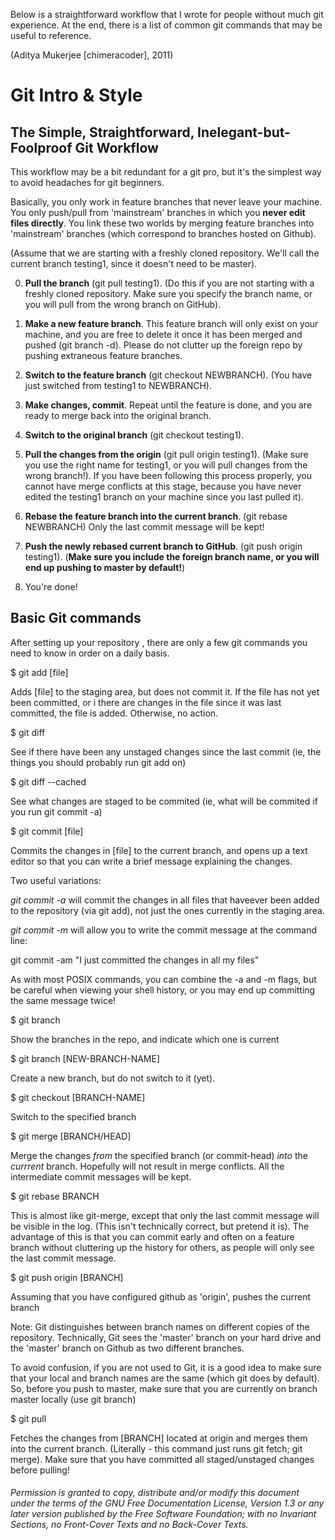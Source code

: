 Below is a straightforward workflow that I wrote for people without much git experience. At the end, there is a list of common git commands that may be useful to reference. 

(Aditya Mukerjee [chimeracoder], 2011)

Git Intro & Style
==============


The Simple, Straightforward, Inelegant-but-Foolproof Git Workflow
--------------------------


This workflow may be a bit redundant for a git pro, but it's the simplest way to avoid headaches for git beginners.

Basically, you only work in feature branches that never leave your machine. You only push/pull from 'mainstream' branches in which you **never edit files directly**. You link these two worlds by merging feature branches into 'mainstream' branches (which correspond to branches hosted on Github).

(Assume that we are starting with a freshly cloned repository. We'll call the current branch testing1, since it doesn't need to be master).

0. **Pull the branch** (git pull testing1). (Do this if you are not starting with a freshly cloned repository. Make sure you specify the branch name, or you will pull from the wrong branch on GitHub).

1. **Make a new feature branch**. This feature branch will only exist on your machine, and you are free to delete it once it has been merged and pushed (git branch -d). Please do not clutter up the foreign repo by pushing extraneous feature branches.

2. **Switch to the feature branch** (git checkout NEWBRANCH). (You have just switched from testing1 to NEWBRANCH).

3. **Make changes, commit**. Repeat until the feature is done, and you are ready to merge back into the original branch.

4. **Switch to the original branch** (git checkout testing1).

5. **Pull the changes from the origin** (git pull origin testing1). (Make sure you use the right name for testing1, or you will pull changes from the wrong branch!). If you have been following this process properly, you cannot have merge conflicts at this stage, because you have never edited the testing1 branch on your machine since you last pulled it).

5. **Rebase the feature branch into the current branch**. (git rebase NEWBRANCH) Only the last commit message will be kept!

6. **Push the newly rebased current branch to GitHub**. (git push origin testing1). (**Make sure you include the foreign branch name, or you will end up pushing to master by default!**)

7. You're done!


Basic Git commands
-------------------

After setting up your repository , there are only a few git commands you need to know in order on a daily basis.


   $ git add [file]

Adds [file] to the staging area, but does not commit it. If the file has not yet been committed, or i there are changes in the file since it was last committed, the file is added. Otherwise, no action.


   $ git diff 

See if there have been any unstaged changes since the last commit (ie, the things you should probably run git add on)

   $ git diff --cached

See what changes are staged to be commited (ie, what will be commited if you run git commit -a)

   $ git commit [file]

Commits the changes in [file] to the current branch, and opens up a text editor so that you can write a brief message explaining the changes. 

Two useful variations:

*git commit -a* will commit the changes in all files that haveever been added to the repository (via git add), not just the ones currently in the staging area.

*git commit -m* will allow you to write the commit message at the command line:

   git commit -am "I just committed the changes in all my files"

As with most POSIX commands, you can combine the -a and -m flags, but be careful when viewing your shell history, or you may end up committing the same message twice!


   $ git branch

Show the branches in the repo, and indicate which one is current

   $ git branch [NEW-BRANCH-NAME]

Create a new branch, but do not switch to it (yet).

   $ git checkout [BRANCH-NAME]

Switch to the specified branch


   $ git merge [BRANCH/HEAD]

Merge the changes *from* the specified branch (or commit-head) *into* the *currrent* branch. Hopefully will not result in merge conflicts. All the intermediate commit messages will be kept.

   $ git rebase BRANCH

This is almost like git-merge, except that only the last commit message will be visible in the log. (This isn't technically correct, but pretend it is). The advantage of this is that you can commit early and often on a feature branch without cluttering up the history for others, as people will only see the last commit message.

   $ git push origin [BRANCH]

Assuming that you have configured github as 'origin', pushes the current branch 

Note: Git distinguishes between branch names on different copies of the repository. Technically, Git sees the 'master' branch on your hard drive and the 'master' branch on Github as two different branches.

To avoid confusion, if you are not used to Git, it is a good idea to make sure that your local and branch names are the same (which git does by default). So, before you push to master, make sure that you are currently on branch master locally (use git branch)


   $ git pull 

Fetches the changes from [BRANCH] located at origin and merges them into the current branch. (Literally - this command just runs git fetch; git merge). Make sure that you have committed all staged/unstaged changes before pulling! 




###### Permission is granted to copy, distribute and/or modify this document under the terms of the GNU Free Documentation License, Version 1.3 or any later version published by the Free Software Foundation; with no Invariant Sections, no Front-Cover Texts and no Back-Cover Texts.

